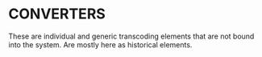 # CONVERTERS

These are individual and generic transcoding elements that are not bound into the system. Are mostly here as historical elements. 
